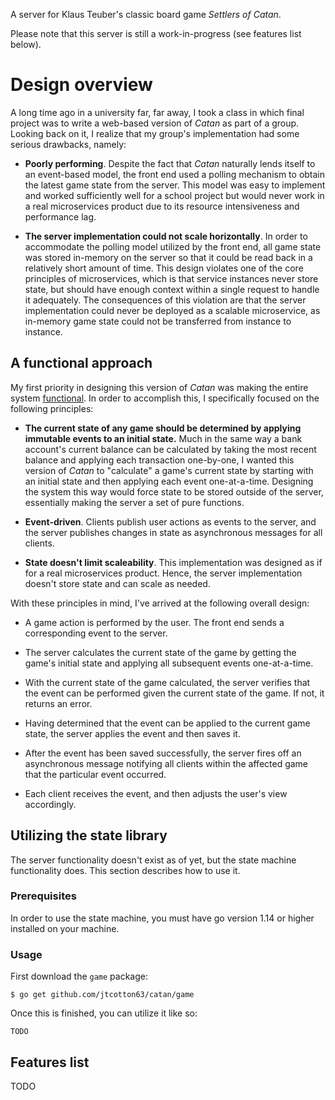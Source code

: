 A server for Klaus Teuber's classic board game _Settlers of Catan_.

Please note that this server is still a work-in-progress (see features list below).

# Design overview

A long time ago in a university far, far away, I took a class in which final project was to write a web-based version of _Catan_ as part of a group. Looking back on it, I realize that my group's implementation had some serious drawbacks, namely:

* **Poorly performing**. Despite the fact that _Catan_ naturally lends itself to an event-based model, the front end used a polling mechanism to obtain the latest game state from the server. This model was easy to implement and worked sufficiently well for a school project but would never work in a real microservices product due to its resource intensiveness and performance lag.

* **The server implementation could not scale horizontally**. In order to accommodate the polling model utilized by the front end, all game state was stored in-memory on the server so that it could be read back in a relatively short amount of time. This design violates one of the core principles of microservices, which is that service instances never store state, but should have enough context within a single request to handle it adequately. The consequences of this violation are that the server implementation could never be deployed as a scalable microservice, as in-memory game state could not be transferred from instance to instance.

## A functional approach

My first priority in designing this version of _Catan_ was making the entire system [functional](https://en.wikipedia.org/wiki/Functional_programming). In order to accomplish this, I specifically focused on the following principles:

* **The current state of any game should be determined by applying immutable events to an initial state.** Much in the same way a bank account's current balance can be calculated by taking the most recent balance and applying each transaction one-by-one, I wanted this version of _Catan_ to "calculate" a game's current state by starting with an initial state and then applying each event one-at-a-time. Designing the system this way would force state to be stored outside of the server, essentially making the server a set of pure functions.

* **Event-driven**. Clients publish user actions as events to the server, and the server publishes changes in state as asynchronous messages for all clients.

* **State doesn't limit scaleability**. This implementation was designed as if for a real microservices product. Hence, the server implementation doesn't store state and can scale as needed.

With these principles in mind, I've arrived at the following overall design:

* A game action is performed by the user. The front end sends a corresponding event to the server.

* The server calculates the current state of the game by getting the game's initial state and applying all subsequent events one-at-a-time.

* With the current state of the game calculated, the server verifies that the event can be performed given the current state of the game. If not, it returns an error.

* Having determined that the event can be applied to the current game state, the server applies the event and then saves it.

* After the event has been saved successfully, the server fires off an asynchronous message notifying all clients within the affected game that the particular event occurred.

* Each client receives the event, and then adjusts the user's view accordingly.

## Utilizing the state library

The server functionality doesn't exist as of yet, but the state machine functionality does. This section describes how to use it.

### Prerequisites

In order to use the state machine, you must have go version 1.14 or higher installed on your machine.

### Usage

First download the `game` package:

```
$ go get github.com/jtcotton63/catan/game
```

Once this is finished, you can utilize it like so:

```
TODO
```

## Features list

TODO
